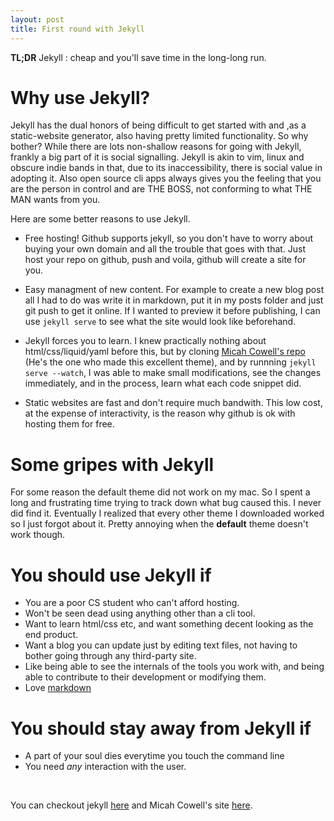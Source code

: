 ```yaml
---
layout: post
title: First round with Jekyll
---
```


**TL;DR** Jekyll : cheap and you'll save time in the long-long run. 

# Why use Jekyll?

Jekyll has the dual honors of being difficult to get started with and ,as a
static-website generator, also having pretty limited functionality. So why
bother?  While there are lots non-shallow reasons for going with
Jekyll, frankly a big part of it is social signalling. Jekyll is akin to vim,
linux and obscure indie bands in that, due to its inaccessibility, there is social
value in adopting it. Also open source cli apps always gives you the feeling
that you are the person in control and are THE BOSS, not conforming to what THE
MAN wants from you.

Here are some better reasons to use Jekyll.

* Free hosting! Github supports jekyll, so you don't have to worry about
  buying your own domain and all the trouble that goes with that. Just host
  your repo on github, push and voila, github will create a site for you.

* Easy managment of new content. For example to create a new blog post all I
  had to do was write it in markdown, put it in my posts folder and just git
  push to get it online. If I wanted to preview it before publishing, I can 
  use `jekyll serve` to see what the site would look like beforehand.

* Jekyll forces you to learn. I knew practically nothing about
  html/css/liquid/yaml before this, but by cloning [Micah Cowell's
  repo](https://github.com/getmicah) (He's the one who made this excellent
  theme), and by runnning `jekyll serve --watch`, I was able to make small
  modifications, see the changes immediately, and in the process, learn what
  each code snippet did.

* Static websites are fast and don't require much bandwith. This low cost, at
  the expense of interactivity, is the reason why github is ok with hosting
  them for free.

# Some gripes with Jekyll

For some reason the default theme did not work on my mac. So I spent a long and
frustrating time trying to track down what bug caused this. I never did find
it. Eventually I realized that every other theme I downloaded worked so I just
forgot about it. Pretty annoying when the **default** theme doesn't work
though. 

# You should use Jekyll if
<div id="shortlist">
<ul>

<li>You are a poor CS student who can't afford hosting.</li>

<li>Won't be seen dead using anything other than a cli tool.</li>

<li>Want to learn html/css etc, and want something decent looking as the end
product.</li>

<li>Want a blog you can update just by editing text files, not having to bother
going through any third-party site.</li>

<li>Like being able to see the internals of the tools you work with, and being
able to contribute to their development or modifying them.</li>

<li>Love <a href="https://daringfireball.net/projects/markdown/">
markdown</a></li>

</ul>
</div>

# You should stay away from Jekyll if
<div id="shortlist">
<ul>
<li>
A part of your soul dies everytime you touch the command line</li>
<li> You need <em>any</em> interaction with the user. </li>
</ul>
</div>
<br>

You can checkout jekyll [here](https://jekyllrb.com/) and Micah Cowell's site [here](https://micahcowell.com/). 
